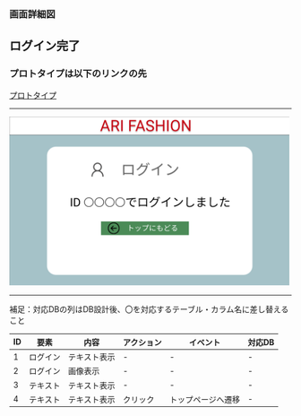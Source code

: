 ### 画面詳細図
## ログイン完了
### プロトタイプは以下のリンクの先
[プロトタイプ](https://www.figma.com/file/wfKsQG6jSkNm7XGWE2f2lQ/Untitled?node-id=5%3A48)
*****
<img src="../img/Login.png" width="500">

*****
補足：対応DBの列はDB設計後、〇を対応するテーブル・カラム名に差し替えること

| ID | 要素 | 内容 | アクション | イベント | 対応DB |
|----|-----|------|----------|----------|-------|
|1   |ログイン|テキスト表示|-|-|-|
|2   |ログイン|画像表示|-|-|-|
|3   |テキスト|テキスト表示|-|-|-|
|4   |テキスト|テキスト表示|クリック|トップページへ遷移|-|
